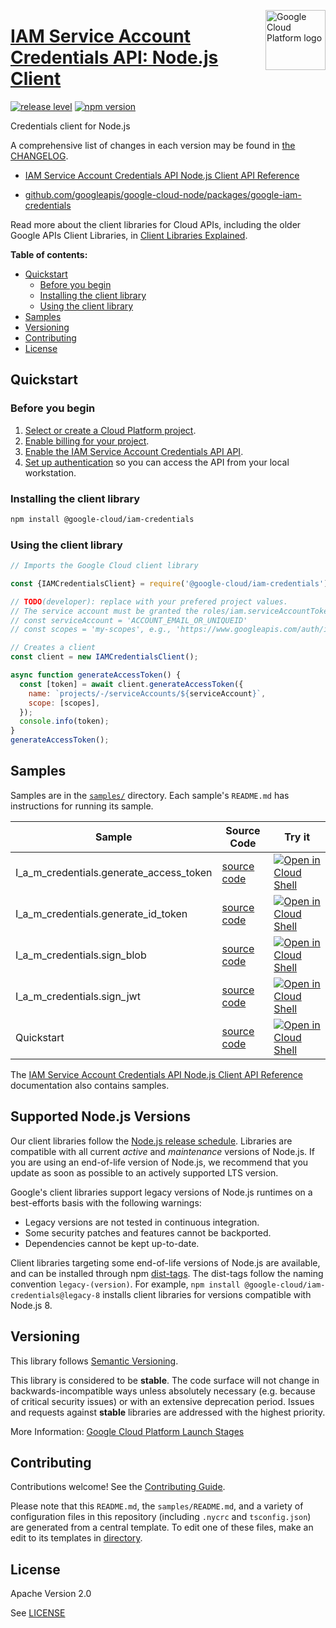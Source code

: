 [//]: # "This README.md file is auto-generated, all changes to this file will be lost."
[//]: # "To regenerate it, use `python -m synthtool`."
<img src="https://avatars2.githubusercontent.com/u/2810941?v=3&s=96" alt="Google Cloud Platform logo" title="Google Cloud Platform" align="right" height="96" width="96"/>

# [IAM Service Account Credentials API: Node.js Client](https://github.com/googleapis/google-cloud-node/tree/main/packages/google-iam-credentials)

[![release level](https://img.shields.io/badge/release%20level-stable-brightgreen.svg?style=flat)](https://cloud.google.com/terms/launch-stages)
[![npm version](https://img.shields.io/npm/v/@google-cloud/iam-credentials.svg)](https://www.npmjs.org/package/@google-cloud/iam-credentials)




Credentials client for Node.js


A comprehensive list of changes in each version may be found in
[the CHANGELOG](https://github.com/googleapis/google-cloud-node/tree/main/packages/google-iam-credentials/CHANGELOG.md).

* [IAM Service Account Credentials API Node.js Client API Reference][client-docs]

* [github.com/googleapis/google-cloud-node/packages/google-iam-credentials](https://github.com/googleapis/google-cloud-node/tree/main/packages/google-iam-credentials)

Read more about the client libraries for Cloud APIs, including the older
Google APIs Client Libraries, in [Client Libraries Explained][explained].

[explained]: https://cloud.google.com/apis/docs/client-libraries-explained

**Table of contents:**


* [Quickstart](#quickstart)
  * [Before you begin](#before-you-begin)
  * [Installing the client library](#installing-the-client-library)
  * [Using the client library](#using-the-client-library)
* [Samples](#samples)
* [Versioning](#versioning)
* [Contributing](#contributing)
* [License](#license)

## Quickstart

### Before you begin

1.  [Select or create a Cloud Platform project][projects].
1.  [Enable billing for your project][billing].
1.  [Enable the IAM Service Account Credentials API API][enable_api].
1.  [Set up authentication][auth] so you can access the
    API from your local workstation.

### Installing the client library

```bash
npm install @google-cloud/iam-credentials
```


### Using the client library

```javascript
// Imports the Google Cloud client library

const {IAMCredentialsClient} = require('@google-cloud/iam-credentials');

// TODO(developer): replace with your prefered project values.
// The service account must be granted the roles/iam.serviceAccountTokenCreator role
// const serviceAccount = 'ACCOUNT_EMAIL_OR_UNIQUEID'
// const scopes = 'my-scopes', e.g., 'https://www.googleapis.com/auth/iam'

// Creates a client
const client = new IAMCredentialsClient();

async function generateAccessToken() {
  const [token] = await client.generateAccessToken({
    name: `projects/-/serviceAccounts/${serviceAccount}`,
    scope: [scopes],
  });
  console.info(token);
}
generateAccessToken();

```



## Samples

Samples are in the [`samples/`](https://github.com/googleapis/google-cloud-node/tree/main/packages/google-iam-credentials/samples) directory. Each sample's `README.md` has instructions for running its sample.

| Sample                      | Source Code                       | Try it |
| --------------------------- | --------------------------------- | ------ |
| I_a_m_credentials.generate_access_token | [source code](https://github.com/googleapis/google-cloud-node/blob/main/packages/google-iam-credentials/samples/generated/v1/i_a_m_credentials.generate_access_token.js) | [![Open in Cloud Shell][shell_img]](https://console.cloud.google.com/cloudshell/open?git_repo=https://github.com/googleapis/google-cloud-node&page=editor&open_in_editor=packages/google-iam-credentials/samples/generated/v1/i_a_m_credentials.generate_access_token.js,packages/google-iam-credentials/samples/README.md) |
| I_a_m_credentials.generate_id_token | [source code](https://github.com/googleapis/google-cloud-node/blob/main/packages/google-iam-credentials/samples/generated/v1/i_a_m_credentials.generate_id_token.js) | [![Open in Cloud Shell][shell_img]](https://console.cloud.google.com/cloudshell/open?git_repo=https://github.com/googleapis/google-cloud-node&page=editor&open_in_editor=packages/google-iam-credentials/samples/generated/v1/i_a_m_credentials.generate_id_token.js,packages/google-iam-credentials/samples/README.md) |
| I_a_m_credentials.sign_blob | [source code](https://github.com/googleapis/google-cloud-node/blob/main/packages/google-iam-credentials/samples/generated/v1/i_a_m_credentials.sign_blob.js) | [![Open in Cloud Shell][shell_img]](https://console.cloud.google.com/cloudshell/open?git_repo=https://github.com/googleapis/google-cloud-node&page=editor&open_in_editor=packages/google-iam-credentials/samples/generated/v1/i_a_m_credentials.sign_blob.js,packages/google-iam-credentials/samples/README.md) |
| I_a_m_credentials.sign_jwt | [source code](https://github.com/googleapis/google-cloud-node/blob/main/packages/google-iam-credentials/samples/generated/v1/i_a_m_credentials.sign_jwt.js) | [![Open in Cloud Shell][shell_img]](https://console.cloud.google.com/cloudshell/open?git_repo=https://github.com/googleapis/google-cloud-node&page=editor&open_in_editor=packages/google-iam-credentials/samples/generated/v1/i_a_m_credentials.sign_jwt.js,packages/google-iam-credentials/samples/README.md) |
| Quickstart | [source code](https://github.com/googleapis/google-cloud-node/blob/main/packages/google-iam-credentials/samples/quickstart.js) | [![Open in Cloud Shell][shell_img]](https://console.cloud.google.com/cloudshell/open?git_repo=https://github.com/googleapis/google-cloud-node&page=editor&open_in_editor=packages/google-iam-credentials/samples/quickstart.js,packages/google-iam-credentials/samples/README.md) |



The [IAM Service Account Credentials API Node.js Client API Reference][client-docs] documentation
also contains samples.

## Supported Node.js Versions

Our client libraries follow the [Node.js release schedule](https://github.com/nodejs/release#release-schedule).
Libraries are compatible with all current _active_ and _maintenance_ versions of
Node.js.
If you are using an end-of-life version of Node.js, we recommend that you update
as soon as possible to an actively supported LTS version.

Google's client libraries support legacy versions of Node.js runtimes on a
best-efforts basis with the following warnings:

* Legacy versions are not tested in continuous integration.
* Some security patches and features cannot be backported.
* Dependencies cannot be kept up-to-date.

Client libraries targeting some end-of-life versions of Node.js are available, and
can be installed through npm [dist-tags](https://docs.npmjs.com/cli/dist-tag).
The dist-tags follow the naming convention `legacy-(version)`.
For example, `npm install @google-cloud/iam-credentials@legacy-8` installs client libraries
for versions compatible with Node.js 8.

## Versioning

This library follows [Semantic Versioning](http://semver.org/).



This library is considered to be **stable**. The code surface will not change in backwards-incompatible ways
unless absolutely necessary (e.g. because of critical security issues) or with
an extensive deprecation period. Issues and requests against **stable** libraries
are addressed with the highest priority.






More Information: [Google Cloud Platform Launch Stages][launch_stages]

[launch_stages]: https://cloud.google.com/terms/launch-stages

## Contributing

Contributions welcome! See the [Contributing Guide](https://github.com/googleapis/google-cloud-node/blob/main/CONTRIBUTING.md).

Please note that this `README.md`, the `samples/README.md`,
and a variety of configuration files in this repository (including `.nycrc` and `tsconfig.json`)
are generated from a central template. To edit one of these files, make an edit
to its templates in
[directory](https://github.com/googleapis/synthtool).

## License

Apache Version 2.0

See [LICENSE](https://github.com/googleapis/google-cloud-node/blob/main/LICENSE)

[client-docs]: https://cloud.google.com/nodejs/docs/reference/iam-credentials/latest

[shell_img]: https://gstatic.com/cloudssh/images/open-btn.png
[projects]: https://console.cloud.google.com/project
[billing]: https://support.google.com/cloud/answer/6293499#enable-billing
[enable_api]: https://console.cloud.google.com/flows/enableapi?apiid=iamcredentials.googleapis.com
[auth]: https://cloud.google.com/docs/authentication/external/set-up-adc-local
